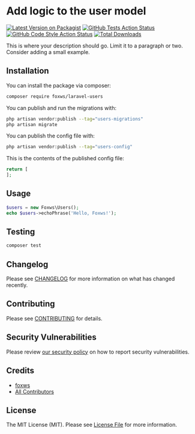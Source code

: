 # Add logic to the user model

[![Latest Version on Packagist](https://img.shields.io/packagist/v/foxws/laravel-users.svg?style=flat-square)](https://packagist.org/packages/foxws/laravel-users)
[![GitHub Tests Action Status](https://img.shields.io/github/workflow/status/foxws/laravel-users/run-tests?label=tests)](https://github.com/foxws/laravel-users/actions?query=workflow%3Arun-tests+branch%3Amain)
[![GitHub Code Style Action Status](https://img.shields.io/github/workflow/status/foxws/laravel-users/Fix%20PHP%20code%20style%20issues?label=code%20style)](https://github.com/foxws/laravel-users/actions?query=workflow%3A"Fix+PHP+code+style+issues"+branch%3Amain)
[![Total Downloads](https://img.shields.io/packagist/dt/foxws/laravel-users.svg?style=flat-square)](https://packagist.org/packages/foxws/laravel-users)

This is where your description should go. Limit it to a paragraph or two. Consider adding a small example.

## Installation

You can install the package via composer:

```bash
composer require foxws/laravel-users
```

You can publish and run the migrations with:

```bash
php artisan vendor:publish --tag="users-migrations"
php artisan migrate
```

You can publish the config file with:

```bash
php artisan vendor:publish --tag="users-config"
```

This is the contents of the published config file:

```php
return [
];
```

## Usage

```php
$users = new Foxws\Users();
echo $users->echoPhrase('Hello, Foxws!');
```

## Testing

```bash
composer test
```

## Changelog

Please see [CHANGELOG](CHANGELOG.md) for more information on what has changed recently.

## Contributing

Please see [CONTRIBUTING](CONTRIBUTING.md) for details.

## Security Vulnerabilities

Please review [our security policy](../../security/policy) on how to report security vulnerabilities.

## Credits

- [foxws](https://github.com/foxws)
- [All Contributors](../../contributors)

## License

The MIT License (MIT). Please see [License File](LICENSE.md) for more information.
